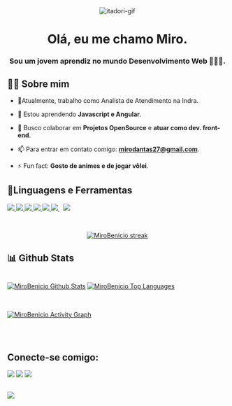 <div align="center" style="align-items:center;">
    <img alt="itadori-gif" src="https://c.tenor.com/AKp3ByyVnGcAAAAC/jujutsu-kaisen-itadori-yuji.gif">
 </div>
  
 

<h1 align="center">Olá, eu me chamo Miro.</h1>
<h3 align="center">Sou um jovem aprendiz no mundo Desenvolvimento Web 👨🏻‍💻.</h3>


## 🙋‍♂️ Sobre mim

- 🔭Atualmente, trabalho como Analista de Atendimento na Indra.

- 🌱 Estou aprendendo **Javascript e Angular**.

- 👯 Busco colaborar em **Projetos OpenSource** e **atuar como dev. front-end**.

- 📫 Para entrar em contato comigo: **mirodantas27@gmail.com**.

- ⚡ Fun fact: **Gosto de animes e de jogar vôlei**.

## 🚀Linguagens e Ferramentas

<p align="left"> 
    <a href="https://angular.io" target="_blank"> <img src="https://img.icons8.com/color/48/000000/angularjs.png"/> </a>
    <a href="https://developer.mozilla.org/en-US/docs/Web/JavaScript" target="_blank"> <img src="https://img.icons8.com/color/48/000000/javascript.png"/> </a> 
    <a href="https://www.w3.org/html/" target="_blank"> <img src="https://img.icons8.com/color/48/000000/html-5.png"/> </a> 
    <a href="https://www.w3schools.com/css/" target="_blank"> <img src="https://img.icons8.com/color/48/000000/css3.png"/> </a> 
    <a href="https://getbootstrap.com" target="_blank"> <img src="https://img.icons8.com/color/48/000000/bootstrap.png"/> </a> 
    <a style="padding-right:8px;" href="https://nodejs.org" target="_blank"> <img src="https://img.icons8.com/color/48/000000/nodejs.png"/> </a> 
    <a href="https://git-scm.com/" target="_blank"> <img src="https://img.icons8.com/color/48/000000/git.png"/> </a> 
</p>

<!-- [![React Badge](https://img.shields.io/badge/-React-61DBFB?style=for-the-badge&labelColor=black&logo=react&logoColor=61DBFB)](#)  [![Javascript Badge](https://img.shields.io/badge/-Javascript-F0DB4F?style=for-the-badge&labelColor=black&logo=javascript&logoColor=F0DB4F)](#) [![Typescript Badge](https://img.shields.io/badge/-Typescript-007acc?style=for-the-badge&labelColor=black&logo=typescript&logoColor=007acc)](#) [![Nodejs Badge](https://img.shields.io/badge/-Nodejs-3C873A?style=for-the-badge&labelColor=black&logo=node.js&logoColor=3C873A)](#) [![GraphQL Badge](https://img.shields.io/badge/-GraphQl-e535ab?style=for-the-badge&labelColor=black&logo=node.js&logoColor=e535ab)](#) -->
<br/>

<p align="center">
    <a href="https://github.com/MiroBenicio/github-readme-streak-stats">
        <img title="🔥 Get streak stats for your profile at git.io/streak-stats" alt="MiroBenicio streak" src="https://github-readme-streak-stats.herokuapp.com/?user=MiroBenicio&theme=black-ice&hide_border=true&stroke=0000&background=060A0CD0"/>
    </a>
</p>

## 📊 Github Stats

  <br/>
    <a href="https://github.com/MiroBenicio/github-readme-stats"><img alt="MiroBenicio Github Stats" src="https://github-readme-stats.vercel.app/api?username=MiroBenicio&show_icons=true&count_private=true&theme=react&hide_border=true&bg_color=0D1117" /></a>
  <a href="https://github.com/MiroBenicio/github-readme-stats"><img alt="MiroBenicio Top Languages" src="https://github-readme-stats.vercel.app/api/top-langs/?username=MiroBenicio&langs_count=8&count_private=true&layout=compact&theme=react&hide_border=true&bg_color=0D1117" /></a>
  <br/>
  <!--<b>Note:</b> Top languages is only a metric of the languages my public code consists of and doesn't reflect experience or skill level.-->


<br/>
<br/>

<a href="https://github.com/MiroBenicio/github-readme-activity-graph"><img alt="MiroBenicio Activity Graph" src="https://activity-graph.herokuapp.com/graph?username=MiroBenicio&bg_color=0D1117&color=5BCDEC&line=5BCDEC&point=FFFFFF&hide_border=true" /></a>

<br/>
<br/>

## Conecte-se comigo:
<p align="left">

<a href = "https://www.linkedin.com/in/miro-benício-dantas-de-medeiros/"><img src="https://img.icons8.com/fluent/48/000000/linkedin.png"/></a>
<a href = "https://twitter.com/mirus_b"><img src="https://img.icons8.com/fluent/48/000000/twitter.png"/></a>
<a href = "https://www.instagram.com/mirobenicio_/"><img src="https://img.icons8.com/fluent/48/000000/instagram-new.png"/></a>

</p>

## 
<a href="https://github.com/Meghna-DAS/github-profile-views-counter">
    <img src="https://komarev.com/ghpvc/?username=MiroBenicio">
</a>
